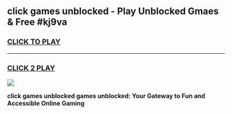 
## click games unblocked - Play Unblocked Gmaes & Free #kj9va
<h3>
<a href="https://news.freeplayer.one?title=click_games_unblocked&ref=03M">CLICK TO PLAY</a></h3>
<hr>

<h3>
<a href="https://news.freeplayer.one?title=click_games_unblocked&ref=03M">CLICK 2 PLAY</a>
  
</h3>

<a href="https://news.freeplayer.one?title=click_games_unblocked&ref=03M"><img src="https://clearcache.store/games.png"></a>


**click games unblocked games unblocked: Your Gateway to Fun and Accessible Online Gaming**
